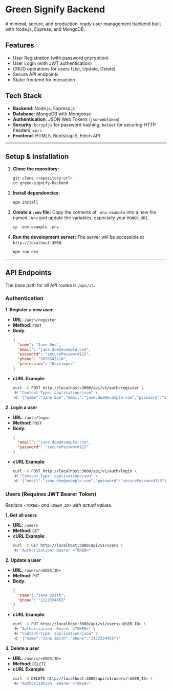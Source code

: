 # Green Signify Backend

A minimal, secure, and production-ready user management backend built with Node.js, Express, and MongoDB.

## Features

-   User Registration (with password encryption)
-   User Login (with JWT authentication)
-   CRUD operations for users (List, Update, Delete)
-   Secure API endpoints
-   Static frontend for interaction

## Tech Stack

-   **Backend**: Node.js, Express.js
-   **Database**: MongoDB with Mongoose
-   **Authentication**: JSON Web Tokens (`jsonwebtoken`)
-   **Security**: `bcryptjs` for password hashing, `helmet` for securing HTTP headers, `cors`
-   **Frontend**: HTML5, Bootstrap 5, Fetch API

---

## Setup & Installation

1.  **Clone the repository:**
    ```bash
    git clone <repository-url>
    cd green-signify-backend
    ```

2.  **Install dependencies:**
    ```bash
    npm install
    ```

3.  **Create a `.env` file:**
    Copy the contents of `.env.example` into a new file named `.env` and update the variables, especially your `MONGO_URI`.
    ```bash
    cp .env.example .env
    ```

4.  **Run the development server:**
    The server will be accessible at `http://localhost:3000`.
    ```bash
    npm run dev
    ```

---

## API Endpoints

The base path for all API routes is `/api/v1`.

### Authentication

**1. Register a new user**
-   **URL**: `/auth/register`
-   **Method**: `POST`
-   **Body**:
    ```json
    {
      "name": "Jane Doe",
      "email": "jane.doe@example.com",
      "password": "securePassword123",
      "phone": "9876543210",
      "profession": "Developer"
    }
    ```
-   **cURL Example**:
    ```bash
    curl -X POST http://localhost:3000/api/v1/auth/register \
    -H "Content-Type: application/json" \
    -d '{"name":"Jane Doe","email":"jane.doe@example.com","password":"securePassword123","phone":"9876543210","profession":"Developer"}'
    ```

**2. Login a user**
-   **URL**: `/auth/login`
-   **Method**: `POST`
-   **Body**:
    ```json
    {
      "email": "jane.doe@example.com",
      "password": "securePassword123"
    }
    ```
-   **cURL Example**:
    ```bash
    curl -X POST http://localhost:3000/api/v1/auth/login \
    -H "Content-Type: application/json" \
    -d '{"email":"jane.doe@example.com","password":"securePassword123"}'
    ```

### Users (Requires JWT Bearer Token)

*Replace `<TOKEN>` and `<USER_ID>` with actual values.*

**1. Get all users**
-   **URL**: `/users`
-   **Method**: `GET`
-   **cURL Example**:
    ```bash
    curl -X GET http://localhost:3000/api/v1/users \
    -H "Authorization: Bearer <TOKEN>"
    ```

**2. Update a user**
-   **URL**: `/users/<USER_ID>`
-   **Method**: `PUT`
-   **Body**:
    ```json
    {
      "name": "Jane Smith",
      "phone": "1122334455"
    }
    ```
-   **cURL Example**:
    ```bash
    curl -X PUT http://localhost:3000/api/v1/users/<USER_ID> \
    -H "Authorization: Bearer <TOKEN>" \
    -H "Content-Type: application/json" \
    -d '{"name":"Jane Smith","phone":"1122334455"}'
    ```

**3. Delete a user**
-   **URL**: `/users/<USER_ID>`
-   **Method**: `DELETE`
-   **cURL Example**:
    ```bash
    curl -X DELETE http://localhost:3000/api/v1/users/<USER_ID> \
    -H "Authorization: Bearer <TOKEN>"
    ```